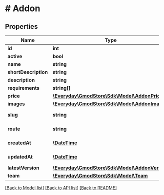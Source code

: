 # # Addon

## Properties

Name | Type | Description | Notes
------------ | ------------- | ------------- | -------------
**id** | **int** |  | [optional]
**active** | **bool** |  | [optional]
**name** | **string** |  | [optional]
**shortDescription** | **string** |  | [optional]
**description** | **string** |  | [optional]
**requirements** | **string[]** |  | [optional]
**price** | [**\Everyday\GmodStore\Sdk\Model\AddonPrice**](AddonPrice.md) |  | [optional]
**images** | [**\Everyday\GmodStore\Sdk\Model\AddonImages**](AddonImages.md) |  | [optional]
**slug** | **string** |  | [optional] [readonly]
**route** | **string** |  | [optional] [readonly]
**createdAt** | [**\DateTime**](\DateTime.md) |  | [optional] [readonly]
**updatedAt** | [**\DateTime**](\DateTime.md) |  | [optional] [readonly]
**latestVersion** | [**\Everyday\GmodStore\Sdk\Model\AddonVersion**](AddonVersion.md) |  | [optional]
**team** | [**\Everyday\GmodStore\Sdk\Model\Team**](Team.md) |  | [optional]

[[Back to Model list]](../../README.md#models) [[Back to API list]](../../README.md#endpoints) [[Back to README]](../../README.md)
